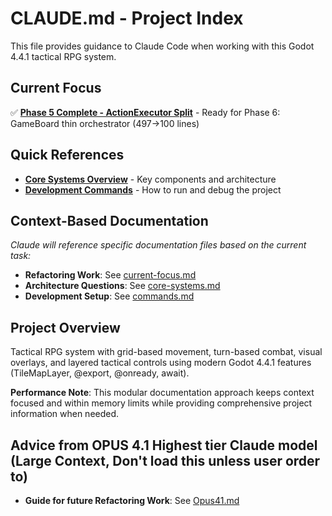 # CLAUDE.md - Project Index

This file provides guidance to Claude Code when working with this Godot 4.4.1 tactical RPG system.

## Current Focus
✅ **[Phase 5 Complete - ActionExecutor Split](docs/current-focus.md)** - Ready for Phase 6: GameBoard thin orchestrator (497→100 lines)

## Quick References
- **[Core Systems Overview](docs/architecture/core-systems.md)** - Key components and architecture
- **[Development Commands](docs/development/commands.md)** - How to run and debug the project

## Context-Based Documentation
*Claude will reference specific documentation files based on the current task:*

- **Refactoring Work**: See [current-focus.md](docs/current-focus.md)
- **Architecture Questions**: See [core-systems.md](docs/architecture/core-systems.md)
- **Development Setup**: See [commands.md](docs/development/commands.md)

## Project Overview
Tactical RPG system with grid-based movement, turn-based combat, visual overlays, and layered tactical controls using modern Godot 4.4.1 features (TileMapLayer, @export, @onready, await).

**Performance Note**: This modular documentation approach keeps context focused and within memory limits while providing comprehensive project information when needed.

## Advice from OPUS 4.1 Highest tier Claude model (Large Context, Don't load this unless user order to) 
- **Guide for future Refactoring Work**: See [Opus41.md](docs/Opus41.md)